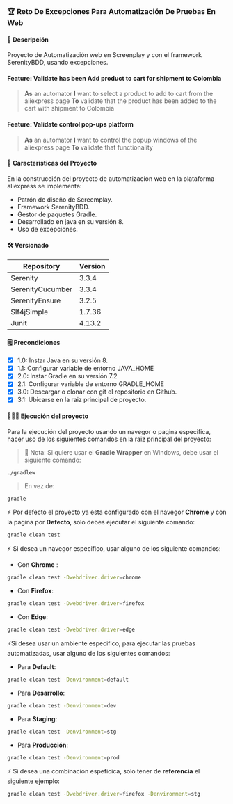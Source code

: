 ### 🏆 Reto De Excepciones Para Automatización De Pruebas En Web

#### 🚀 Descripción
Proyecto de Automatización web en Screenplay y con el framework SerenityBDD, usando excepciones.

#### Feature: Validate has been Add product to cart for shipment to Colombia
> **As** an automator
> **I** want to select a product to add to cart from the aliexpress page
> **To** validate that the product has been added to the cart with shipment to Colombia

#### Feature: Validate control pop-ups platform
> **As** an automator
> **I** want to control the popup windows of the aliexpress page
> **To** validate that functionality

#### 🎯 Características del Proyecto
En la construcción del proyecto de automatizacion web en la plataforma aliexpress se implementa:
- Patrón de diseño de Screemplay.
- Framework SerenityBDD.
- Gestor de paquetes Gradle.
- Desarrollado en java en su versión 8.
- Uso de excepciones.

#### 🛠 Versionado
| Repository       | Version |
|------------------|---------|
| Serenity         | 3.3.4   |
| SerenityCucumber | 3.3.4   |
| SerenityEnsure   | 3.2.5   |
| Slf4jSimple      | 1.7.36  |
| Junit            | 4.13.2  |

#### 🗒 Precondiciones
- [x] 1.0: Instar Java en su versión 8.
- [x] 1.1: Configurar variable de entorno JAVA_HOME
- [x] 2.0: Instar Gradle en su versión 7.2
- [x] 2.1: Configurar variable de entorno GRADLE_HOME
- [x] 3.0: Descargar o clonar con git el repositorio en Github.
- [x] 3.1: Ubicarse en la raiz principal de proyecto.

#### 👨🏽‍💻 Ejecución del proyecto
Para la ejecución del proyecto usando un navegor o pagina especifica, hacer uso de los siguientes comandos en la raiz principal del proyecto:

> 💬 Nota: Si quiere usar el **Gradle Wrapper** en Windows, debe usar el siguiente comando:
 ```sh
 ./gradlew
 ```
> En vez de:
```sh
gradle
```

⚡️️ Por defecto el proyecto ya esta configurado con el navegor **Chrome** y con la pagina por **Defecto**, solo debes ejecutar el siguiente comando:
```sh
gradle clean test
```
⚡️ Si desea un navegor especifico, usar alguno de los siguiente comandos:
- Con **Chrome** :
```sh
gradle clean test -Dwebdriver.driver=chrome
```
-  Con **Firefox**:
```sh
gradle clean test -Dwebdriver.driver=firefox
```
- Con **Edge**:
```sh
gradle clean test -Dwebdriver.driver=edge
```
⚡️Si desea usar un ambiente especifico, para ejecutar las pruebas automatizadas, usar alguno de los siguientes comandos:
-  Para **Default**:
```sh
gradle clean test -Denvironment=default
```
- Para **Desarrollo**:
```sh
gradle clean test -Denvironment=dev
```
- Para **Staging**:
```sh
gradle clean test -Denvironment=stg
```
- Para **Producción**:
```sh
gradle clean test -Denvironment=prod
```

⚡️ Si desea una combinación espeficica, solo tener de **referencia** el siguiente ejemplo:
```sh
gradle clean test -Dwebdriver.driver=firefox -Denvironment=stg 
```



